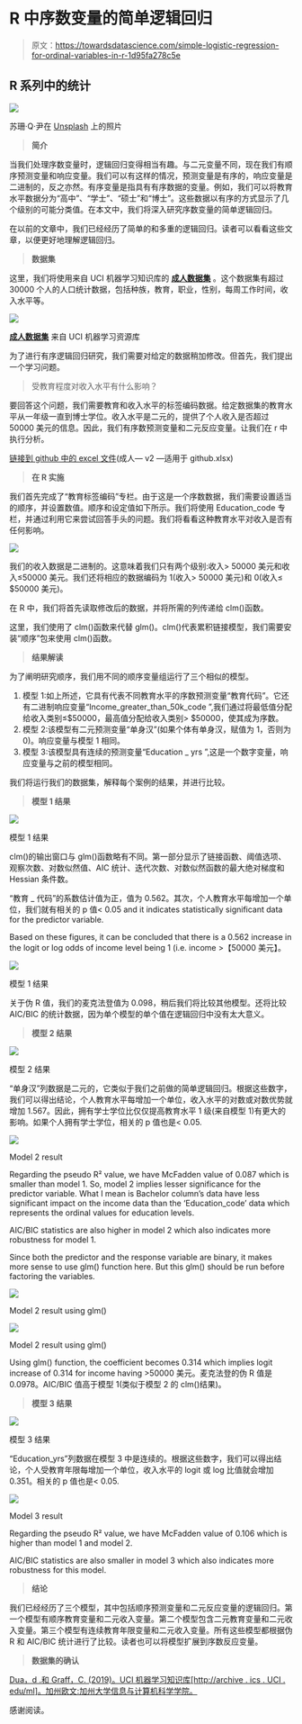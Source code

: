 # R 中序数变量的简单逻辑回归

> 原文：<https://towardsdatascience.com/simple-logistic-regression-for-ordinal-variables-in-r-1d95fa278c5e>

## R 系列中的统计

![](img/9f42b2f0a28b8101a7691b07065d2bc9.png)

苏珊·Q·尹在 [Unsplash](https://unsplash.com/s/photos/education?utm_source=unsplash&utm_medium=referral&utm_content=creditCopyText) 上的照片

> **简介**

当我们处理序数变量时，逻辑回归变得相当有趣。与二元变量不同，现在我们有顺序预测变量和响应变量。我们可以有这样的情况，预测变量是有序的，响应变量是二进制的，反之亦然。有序变量是指具有有序数据的变量。例如，我们可以将教育水平数据分为“高中”、“学士”、“硕士”和“博士”。这些数据以有序的方式显示了几个级别的可能分类值。在本文中，我们将深入研究序数变量的简单逻辑回归。

在以前的文章中，我们已经经历了简单的和多重的逻辑回归。读者可以看看这些文章，以便更好地理解逻辑回归。

[](/simple-logistic-regression-for-dichotomous-variables-in-r-8befbe3e95b4)  [](https://mdsohel-mahmood.medium.com/multiple-logistic-regression-in-r-aa65c2a91e22)  

> **数据集**

这里，我们将使用来自 UCI 机器学习知识库的 [**成人数据集**](https://archive.ics.uci.edu/ml/datasets/adult) 。这个数据集有超过 30000 个人的人口统计数据，包括种族，教育，职业，性别，每周工作时间，收入水平等。

![](img/1c3b34be0b0fa98485430fa326dc406a.png)

[**成人数据集**](https://archive.ics.uci.edu/ml/datasets/adult) 来自 UCI 机器学习资源库

为了进行有序逻辑回归研究，我们需要对给定的数据稍加修改。但首先，我们提出一个学习问题。

> 受教育程度对收入水平有什么影响？

要回答这个问题，我们需要教育和收入水平的标签编码数据。给定数据集的教育水平从一年级一直到博士学位。收入水平是二元的，提供了个人收入是否超过 50000 美元的信息。因此，我们有序数预测变量和二元反应变量。让我们在 r 中执行分析。

[链接到 github 中的 excel 文件](https://github.com/mdsohelmahmood/Statistics-in-R-Series/tree/main/Simple%20Logistic%20Regression)(成人— v2 —适用于 github.xlsx)

> **在 R 实施**

我们首先完成了“教育标签编码”专栏。由于这是一个序数数据，我们需要设置适当的顺序，并设置数值。顺序和设定值如下所示。我们将使用 Education_code 专栏，并通过利用它来尝试回答手头的问题。我们将看看这种教育水平对收入是否有任何影响。

![](img/a938b71c6e26da2a034e5c050395f6bd.png)

我们的收入数据是二进制的。这意味着我们只有两个级别:收入> 50000 美元和收入≤50000 美元。我们还将相应的数据编码为 1(收入> 50000 美元)和 0(收入≤ $50000 美元)。

在 R 中，我们将首先读取修改后的数据，并将所需的列传递给 clm()函数。

这里，我们使用了 clm()函数来代替 glm()。clm()代表累积链接模型，我们需要安装“顺序”包来使用 clm()函数。

> **结果解读**

为了阐明研究顺序，我们用不同的顺序变量组运行了三个相似的模型。

1.  模型 1:如上所述，它具有代表不同教育水平的序数预测变量“教育代码”。它还有二进制响应变量“Income_greater_than_50k_code ”,我们通过将最低值分配给收入类别≤$50000，最高值分配给收入类别> $50000，使其成为序数。
2.  模型 2:该模型有二元预测变量“单身汉”(如果个体有单身汉，赋值为 1，否则为 0)。响应变量与模型 1 相同。
3.  模型 3:该模型具有连续的预测变量“Education _ yrs ”,这是一个数字变量，响应变量与之前的模型相同。

我们将运行我们的数据集，解释每个案例的结果，并进行比较。

> **模型 1 结果**

![](img/83a53c78ed435eb0a9dcdc50238ff767.png)

模型 1 结果

clm()的输出窗口与 glm()函数略有不同。第一部分显示了链接函数、阈值选项、观察次数、对数似然值、AIC 统计、迭代次数、对数似然函数的最大绝对梯度和 Hessian 条件数。

“教育 _ 代码”的系数估计值为正，值为 0.562。其次，个人教育水平每增加一个单位，我们就有相关的 p 值< 0.05 and it indicates statistically significant data for the predictor variable.

Based on these figures, it can be concluded that there is a 0.562 increase in the logit or log odds of income level being 1 (i.e. income >【50000 美元】。

![](img/7f8a118c6d9fd16b0990277df389aae3.png)

模型 1 结果

关于伪 R 值，我们的麦克法登值为 0.098，稍后我们将比较其他模型。还将比较 AIC/BIC 的统计数据，因为单个模型的单个值在逻辑回归中没有太大意义。

> **模型 2 结果**

![](img/36760a1a826d7281cef68559ef1086f2.png)

模型 2 结果

“单身汉”列数据是二元的，它类似于我们之前做的简单逻辑回归。根据这些数字，我们可以得出结论，个人教育水平每增加一个单位，收入水平的对数或对数优势就增加 1.567。因此，拥有学士学位比仅仅提高教育水平 1 级(来自模型 1)有更大的影响。如果个人拥有学士学位，相关的 p 值也是< 0.05.

![](img/3c1695d5fec8b21567f10618cc33ecc5.png)

Model 2 result

Regarding the pseudo R² value, we have McFadden value of 0.087 which is smaller than model 1\. So, model 2 implies lesser significance for the predictor variable. What I mean is Bachelor column’s data have less significant impact on the income data than the ‘Education_code’ data which represents the ordinal values for education levels.

AIC/BIC statistics are also higher in model 2 which also indicates more robustness for model 1.

Since both the predictor and the response variable are binary, it makes more sense to use glm() function here. But this glm() should be run before factoring the variables.

![](img/8598d902edcd3fea76aae7c650d18881.png)

Model 2 result using glm()

![](img/5a83066455ba6a7a97caf2649ed94644.png)

Model 2 result using glm()

Using glm() function, the coefficient becomes 0.314 which implies logit increase of 0.314 for income having >50000 美元。麦克法登的伪 R 值是 0.0978。AIC/BIC 值高于模型 1(类似于模型 2 的 clm()结果)。

> **模型 3 结果**

![](img/173688298bb18b8045c690205a378f60.png)

模型 3 结果

“Education_yrs”列数据在模型 3 中是连续的。根据这些数字，我们可以得出结论，个人受教育年限每增加一个单位，收入水平的 logit 或 log 比值就会增加 0.351。相关的 p 值也是< 0.05.

![](img/ff0a27279a041aad624a78bf8d7ba157.png)

Model 3 result

Regarding the pseudo R² value, we have McFadden value of 0.106 which is higher than model 1 and model 2.

AIC/BIC statistics are also smaller in model 3 which also indicates more robustness for this model.

> **结论**

我们已经经历了三个模型，其中包括顺序预测变量和二元反应变量的逻辑回归。第一个模型有顺序教育变量和二元收入变量。第二个模型包含二元教育变量和二元收入变量。第三个模型有连续教育年限变量和二元收入变量。所有这些模型都根据伪 R 和 AIC/BIC 统计进行了比较。读者也可以将模型扩展到序数反应变量。

> **数据集的确认**

[Dua，d .和 Graff，C. (2019)。UCI 机器学习知识库[http://archive . ics . UCI . edu/ml]。加州欧文:加州大学信息与计算机科学学院。](https://archive.ics.uci.edu/ml/datasets/adult)

感谢阅读。

[](https://mdsohel-mahmood.medium.com/membership)  [](https://mdsohel-mahmood.medium.com/subscribe) 
